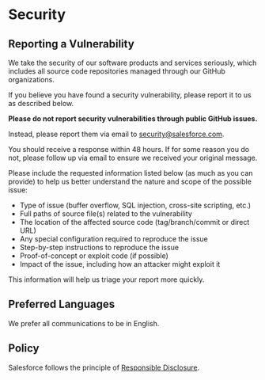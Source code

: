 # Security

## Reporting a Vulnerability

We take the security of our software products and services seriously, which includes all source code repositories managed through our GitHub organizations.

If you believe you have found a security vulnerability, please report it to us as described below.

**Please do not report security vulnerabilities through public GitHub issues.**

Instead, please report them via email to security@salesforce.com.

You should receive a response within 48 hours. If for some reason you do not, please follow up via email to ensure we received your original message.

Please include the requested information listed below (as much as you can provide) to help us better understand the nature and scope of the possible issue:

- Type of issue (buffer overflow, SQL injection, cross-site scripting, etc.)
- Full paths of source file(s) related to the vulnerability
- The location of the affected source code (tag/branch/commit or direct URL)
- Any special configuration required to reproduce the issue
- Step-by-step instructions to reproduce the issue
- Proof-of-concept or exploit code (if possible)
- Impact of the issue, including how an attacker might exploit it

This information will help us triage your report more quickly.

## Preferred Languages

We prefer all communications to be in English.

## Policy

Salesforce follows the principle of [Responsible Disclosure](https://en.wikipedia.org/wiki/Responsible_disclosure).
